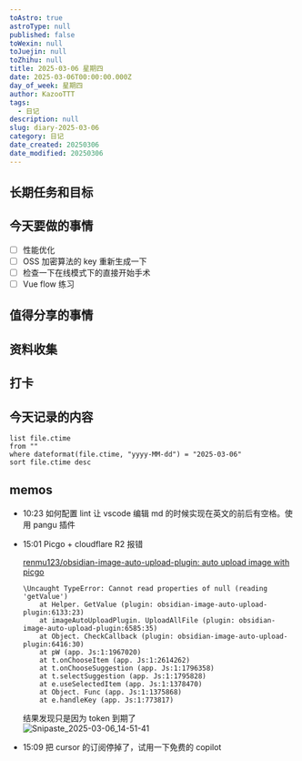 ```yaml
---
toAstro: true
astroType: null
published: false
toWexin: null
toJuejin: null
toZhihu: null
title: 2025-03-06 星期四
date: 2025-03-06T00:00:00.000Z
day_of_week: 星期四
author: KazooTTT
tags:
  - 日记
description: null
slug: diary-2025-03-06
category: 日记
date_created: 20250306
date_modified: 20250306
---
```


## 长期任务和目标

## 今天要做的事情  

- [ ] 性能优化
- [ ] OSS 加密算法的 key 重新生成一下
- [ ] 检查一下在线模式下的直接开始手术
- [ ] Vue flow 练习

## 值得分享的事情

## 资料收集

## 打卡

## 今天记录的内容

``` dataview
list file.ctime
from ""
where dateformat(file.ctime, "yyyy-MM-dd") = "2025-03-06"
sort file.ctime desc
```

## memos

- 10:23 如何配置 lint 让 vscode 编辑 md 的时候实现在英文的前后有空格。使用 pangu 插件
- 15:01 
	Picgo + cloudflare R2 报错  

	[renmu123/obsidian-image-auto-upload-plugin: auto upload image with picgo](<https://github.com/renmu123/obsidian-image-auto-upload-plugin>)

	```
	\Uncaught TypeError: Cannot read properties of null (reading 'getValue')
	    at Helper. GetValue (plugin: obsidian-image-auto-upload-plugin:6133:23)
	    at imageAutoUploadPlugin. UploadAllFile (plugin: obsidian-image-auto-upload-plugin:6585:35)
	    at Object. CheckCallback (plugin: obsidian-image-auto-upload-plugin:6416:30)
	    at pW (app. Js:1:1967020)
	    at t.onChooseItem (app. Js:1:2614262)
	    at t.onChooseSuggestion (app. Js:1:1796358)
	    at t.selectSuggestion (app. Js:1:1795828)
	    at e.useSelectedItem (app. Js:1:1378470)
	    at Object. Func (app. Js:1:1375868)
	    at e.handleKey (app. Js:1:773817)
	```

	结果发现只是因为 token 到期了  
	  ![Snipaste_2025-03-06_14-51-41](</mdImages/Snipaste_2025-03-06_14-51-41.png>)

- 15:09 把 cursor 的订阅停掉了，试用一下免费的 copilot 
